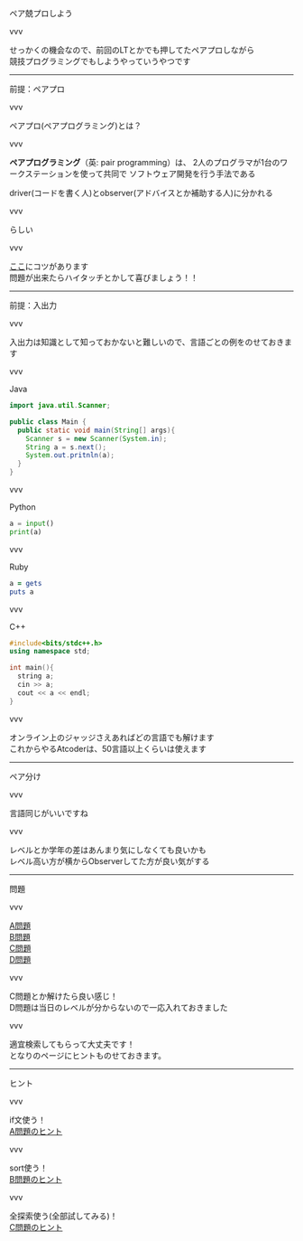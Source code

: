 ペア兢プロしよう

vvv

せっかくの機会なので、前回のLTとかでも押してたペアプロしながら  
競技プログラミングでもしようやっていうやつです

---

前提：ペアプロ

vvv

ペアプロ(ペアプログラミング)とは？

vvv

**ペアプログラミング**（英: pair programming）は、
2人のプログラマが1台のワークステーションを使って共同で
ソフトウェア開発を行う手法である

driver(コードを書く人)とobserver(アドバイスとか補助する人)に分かれる

vvv

らしい

vvv

[ここ](https://gist.github.com/j5ik2o/2970973)にコツがあります  
問題が出来たらハイタッチとかして喜びましょう！！

---

前提：入出力

vvv

入出力は知識として知っておかないと難しいので、言語ごとの例をのせておきます

vvv

Java  
```java
import java.util.Scanner;

public class Main {
  public static void main(String[] args){
    Scanner s = new Scanner(System.in);
    String a = s.next();
    System.out.pritnln(a);
  }
}
```

vvv

Python  
```python
a = input()
print(a)
```

vvv

Ruby  
```ruby
a = gets
puts a
```

vvv

C++
```cpp
#include<bits/stdc++.h>
using namespace std;

int main(){
  string a;
  cin >> a;
  cout << a << endl;
}

```

vvv

オンライン上のジャッジさえあればどの言語でも解けます  
これからやるAtcoderは、50言語以上くらいは使えます  

---

ペア分け

vvv

言語同じがいいですね

vvv

レベルとか学年の差はあんまり気にしなくても良いかも  
レベル高い方が横からObserverしてた方が良い気がする

---

問題

vvv

[A問題](https://beta.atcoder.jp/contests/abc086/tasks/abc086_a)  
[B問題](https://beta.atcoder.jp/contests/abc088/tasks/abc088_b)  
[C問題](https://beta.atcoder.jp/contests/abc085/tasks/abc085_c)  
[D問題](https://beta.atcoder.jp/contests/abc085/tasks/abc085_d)

vvv

C問題とか解けたら良い感じ！  
D問題は当日のレベルが分からないので一応入れておきました

vvv

適宜検索してもらって大丈夫です！  
となりのページにヒントものせておきます。

---

ヒント

vvv

if文使う！  
[A問題のヒント](https://qiita.com/drken/items/fd4e5e3630d0f5859067#%E7%AC%AC-1-%E5%95%8F--abc-086-a---product-100-%E7%82%B9)

vvv

sort使う！  
[B問題のヒント](https://qiita.com/drken/items/fd4e5e3630d0f5859067#%E7%AC%AC-6-%E5%95%8F--abc-088-b---card-game-for-two-200-%E7%82%B9)

vvv

全探索使う(全部試してみる)！  
[C問題のヒント](https://qiita.com/drken/items/fd4e5e3630d0f5859067#%E7%AC%AC-8-%E5%95%8F--abc-085-c---otoshidama-300-%E7%82%B9)

